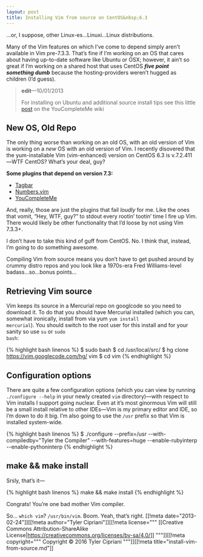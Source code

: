 ```yaml
---
layout: post
title: Installing Vim from source on CentOS&nbsp;6.3
---
```

…or, I suppose, other Linux-es…Linuxi…Linux distributions.

Many of the Vim features on which I&#8217;ve come to depend simply aren't available in Vim pre-7.3.3. That&#8217;s fine if I&#8217;m working on an OS that cares about having up-to-date software like Ubuntu or OSX; however, it ain&#8217;t so great if I&#8217;m working on a shared host that uses CentOS **_five point something dumb_** because the hosting-providers weren&#8217;t hugged as children (I&#8217;d guess).

>**edit**&#8212;10/01/2013
>
>For installing on Ubuntu and additional source install tips see this little
>[post](https://github.com/Valloric/YouCompleteMe/wiki/Building-Vim-from-source) 
>on the YouCompleteMe wiki

## New OS, Old Repo

The only thing worse than working on an old OS, with an old version of Vim is working on a _new_ OS with an old version of Vim. I recently disovered that the yum-installable Vim (vim-enhanced) version on CentOS 6.3 is v.7.2.411—WTF CentOS? What&#8217;s your deal, guy?

**Some plugins that depend on version 7.3:**

- &shy;<a href="http://majutsushi.github.com/tagbar/">Tagbar</a>
- &shy;<a href="http://myusuf3.github.com/numbers.vim/">Numbers.vim</a>
- &shy;<a href="http://valloric.github.com/YouCompleteMe/">YouCompleteMe</a>

And, really, those are just the plugins that fail _loudly_ for me. Like the ones that vomit, &#8220;Hey, WTF, guy?&#8221; to stdout every rootin&#8217; tootin&#8217; time I fire up Vim. There would likely be other functionality that I&#8217;d loose by not using Vim 7.3.3+.

I don&#8217;t have to take this kind of guff from CentOS. No. I think that, instead, I&#8217;m going to do something awesome.

Compiling Vim from source means you don&#8217;t have to get pushed around by crummy distro repos and you look like a 1970s-era Fred Williams-level badass…so…bonus points…

## Retrieving Vim source
Vim keeps its source in a Mercurial repo on googlcode so you need to download it. To do that you should have Mercurial installed (which you can, somewhat ironically, install from via yum <code>yum install mercurial</code>). You should switch to the root user for this install and for your sanity so use <code>su</code> or <code>sudo bash</code>:

{% highlight bash linenos %}
$ sudo bash
$ cd /usr/local/src/
$ hg clone https://vim.googlecode.com/hg/ vim
$ cd vim
{% endhighlight %}

## Configuration options

There are quite a few configuration options (which you can view by running <code>./configure --help</code> in your newly created <code>vim</code> directory)—with respect to Vim installs I support going nuclear. Even at it&#8217;s most ginormous Vim will still be a small install relative to other IDEs—Vim is my primary editor and IDE, so I&#8217;m down to do it big. I&#8217;m also going to use the <code>/usr</code> prefix so that Vim is installed system-wide.


{% highlight bash linenos %}
$ ./configure --prefix=/usr --with-compiledby="Tyler the Compiler" --with-features=huge --enable-rubyinterp --enable-pythoninterp
{% endhighlight %}

## make && make install

Srsly, that&#8217;s it&#8212;

{% highlight bash linenos %}
make && make install
{% endhighlight %}

Congrats! You&#8217;re one bad mother Vim compiler. 

So… <code>which vim</code>? <code>/usr/bin/vim</code>. Boom. Yeah, that&#8217;s right.
[[!meta date="2013-02-24"]][[!meta author="Tyler Cipriani"]][[!meta license="""
[[Creative Commons Attribution-ShareAlike License|https://creativecommons.org/licenses/by-sa/4.0/]]
"""]][[!meta copyright="""
Copyright &copy; 2016 Tyler Cipriani
"""]][[!meta title="install-vim-from-source.md"]]